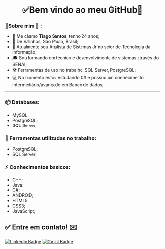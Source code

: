 <h1 align="center"> 
	✅Bem vindo ao meu GitHub🚀
</h1>

### 👦Sobre mim :seedling: : 
- 👋 Me chamo **Tiago Santos**, tenho 24 anos;
- 📌  De Valinhos, São Paulo, Brasil;
- 💼 Atualmente sou Analista de Sistemas Jr no setor de Tecnologia da informação;
- 🎓 Sou formando em técnico e desenvolvimento de sistemas através do SENAI;
- 🛠️ Ferramentas de uso no trabalho: SQL Server, PostgreSQL;
- 💻 No momento estou estudando C# e possuo um conhecimento intermediário/avançado em Banco de dados;

<hr>


### 📦 Databases:
- MySQL;
- PostgreSQL;
- SQL Server;


### 🧰 Ferramentas utilizadas no trabalho:
- PostgreSQL;
- SQL Server;


### ⚡ Conhecimentos basicos:
- C++;
- Java;
- C#;
- ANDROID;
- HTML5;
- CSS3;
- JavaScript;

## ✅ Entre em contato! ✉️

[![Linkedin Badge](https://img.shields.io/badge/-LinkedIn-blue?style=flat-square&logo=Linkedin&logoColor=white&link=https://linkedin.com/in/tiagosantos-)](https://www.linkedin.com/in/tiagosantos-/)
 [![Gmail Badge](https://img.shields.io/badge/-thiagosantos0016@gmail.com-c14438?style=flat-square&logo=Gmail&logoColor=white&link=mailto:tiagosantos.01016@gmail.com)](mailto:thiagosantos0016@gmail.com)


